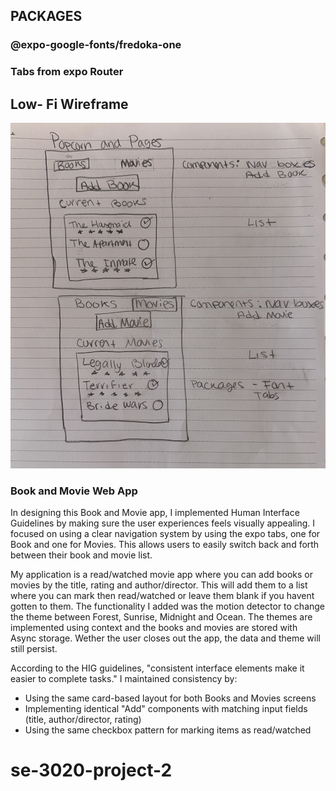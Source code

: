 
## PACKAGES 
### @expo-google-fonts/fredoka-one
### Tabs from expo Router

## Low- Fi Wireframe
![Alt text](low-fi-project-2.jpg)
### Book and Movie Web App ###
In designing this Book and Movie app, I implemented Human Interface Guidelines
by making sure the user experiences feels visually appealing. I focused on using
a clear navigation system by using the expo tabs, one for Book and one for
Movies. This allows users to easily switch back and forth between their book
and movie list.

My application is a read/watched movie app where you can add books or movies
by the title, rating and author/director. This will add them to a list where you
can mark then read/watched or leave them blank if you havent gotten to them. 
The functionality I added was the motion detector to change the theme between
Forest, Sunrise, Midnight and Ocean. The themes are implemented using context and 
the books and movies are stored with Async storage. Wether the user closes out the 
app, the data and theme will still persist. 

According to the HIG guidelines, "consistent interface elements make it easier to complete tasks." I maintained consistency by:
- Using the same card-based layout for both Books and Movies screens
- Implementing identical "Add" components with matching input fields (title, author/director, rating)
- Using the same checkbox pattern for marking items as read/watched



# se-3020-project-2
